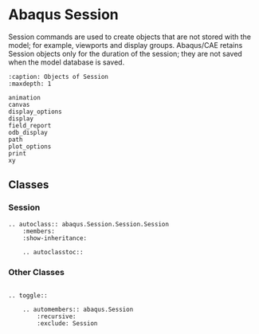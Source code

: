 # Abaqus Session

Session commands are used to create objects that are not stored with the model; for example, viewports and display groups. Abaqus/CAE retains Session objects only for the duration of the session; they are not saved when the model database is saved.

```{toctree}
:caption: Objects of Session
:maxdepth: 1

animation
canvas
display_options
display
field_report
odb_display
path
plot_options
print
xy
```

## Classes

### Session

```{eval-rst}
.. autoclass:: abaqus.Session.Session.Session
    :members:
    :show-inheritance:

    .. autoclasstoc::
```

### Other Classes

```{eval-rst}

.. toggle::

    .. automembers:: abaqus.Session
        :recursive:
        :exclude: Session
```
